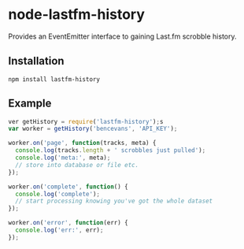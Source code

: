 # node-lastfm-history

Provides an EventEmitter interface to gaining Last.fm scrobble history.

## Installation

`npm install lastfm-history`

## Example

```javascript
ver getHistory = require('lastfm-history');s
var worker = getHistory('bencevans', 'API_KEY');

worker.on('page', function(tracks, meta) {
  console.log(tracks.length + ' scrobbles just pulled');
  console.log('meta:', meta);
  // store into database or file etc.
});

worker.on('complete', function() {
  console.log('complete');
  // start processing knowing you've got the whole dataset
});

worker.on('error', function(err) {
  console.log('err:', err);
});
```